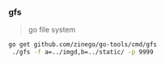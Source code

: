 
### gfs


> go file system

```bash
go get github.com/zinego/go-tools/cmd/gfs
 ./gfs -f a=../imgd,b=../static/ -p 9999
```